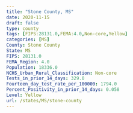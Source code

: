 ```yaml
---
title: "Stone County, MS"
date: 2020-11-15
draft: false
type: county
tags: [FIPS:28131.0,FEMA:4.0,Non-core,Yellow]
categories: [MS]
County: Stone County
State: MS
FIPS: 28131.0
FEMA_Region: 4.0
Population: 18336.0
NCHS_Urban_Rural_Classification: Non-core
Tests_in_prior_14_days: 329.0
Fourteen_day_test_rate_per_100000: 1794.0
Percent_Positivity_in_prior_14_days: 0.058
Level: Yellow
url: /states/MS/stone-county
---
```



